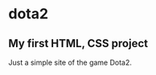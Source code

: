 # dota2
My first HTML, CSS project
--------------------------

Just a simple site of the game Dota2.
